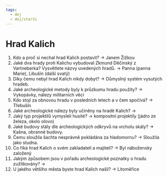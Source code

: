 ```yaml
---
tags:
  - dej
  - dej/starší
---
```

# Hrad Kalich
1. Kdo a proč si nechal hrad Kalich postavit?
-> Janem Žižkou
3. Jaké dva hrady proti Kalichu vybudoval Zkmund Děčinský z Vartneberka? Vysvětlete názvy uvedených hradů.
-> Panna (panna Marie), Libušín (další svatý)
5. Díky čemu nebyl hrad Kalich nikdy dobyt?
-> Důmyslný systém vysutých hradeb.
7. Jaké archeologické metody byly k průzkumu hradu použity?
-> Vykopávky, nálezy militarních věcí 
9. Kdo stojí za obnovou hradu v posledních letech a v čem spočívá?
-> Třebušín
11. Jaké archeologické nálezy byly učiněny na hradě Kalich?
-> 
13. Jaký typ projektilů vymysleli husité?
-> kompositní projektily (jádro ze železa, okolo olovo)
15. Jaké budovy stály dle archeologických odkryvů na vrcholu skály?
-> Kašna, obranné budovy.
17. Čemu sloužila šachta nesprávně pokládána za hladomornu?
-> Sloužila jako studna.
19. Co říká hrad Kalich o svém zakladateli a majiteli?
-> Byl nábožensky založený
21. Jakým způsobem jsou v pořadu archeologické poznatky o hradu zužitkovány?
-> 
23. U jakého většího města byste hrad Kalich našli?
-> Litoměřice